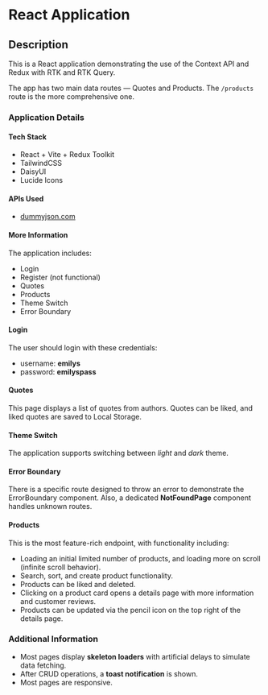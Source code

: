 # React Application

## Description
This is a React application demonstrating the use of the Context API and Redux with RTK and RTK Query.

The app has two main data routes — Quotes and Products. The `/products` route is the more comprehensive one.

### Application Details 
#### Tech Stack
- React + Vite + Redux Toolkit
- TailwindCSS
- DaisyUI 
- Lucide Icons

#### APIs Used
- [dummyjson.com](https://dummyjson.com/)

#### More Information
The application includes:
- Login
- Register (not functional)
- Quotes
- Products
- Theme Switch
- Error Boundary 

#### Login
The user should login with these credentials: 
- username: **emilys**
- password: **emilyspass**

#### Quotes
This page displays a list of quotes from authors. Quotes can be liked, and liked quotes are saved to Local Storage.

#### Theme Switch
The application supports switching between *light* and *dark* theme. 

#### Error Boundary
There is a specific route designed to throw an error to demonstrate the ErrorBoundary component.
Also, a dedicated **NotFoundPage** component handles unknown routes.

#### Products
This is the most feature-rich endpoint, with functionality including:
- Loading an initial limited number of products, and loading more on scroll (infinite scroll behavior).
- Search, sort, and create product functionality.
- Products can be liked and deleted.
- Clicking on a product card opens a details page with more information and customer reviews.
- Products can be updated via the pencil icon on the top right of the details page.

### Additional Information
- Most pages display **skeleton loaders** with artificial delays to simulate data fetching.
- After CRUD operations, a **toast notification** is shown.
- Most pages are responsive.
